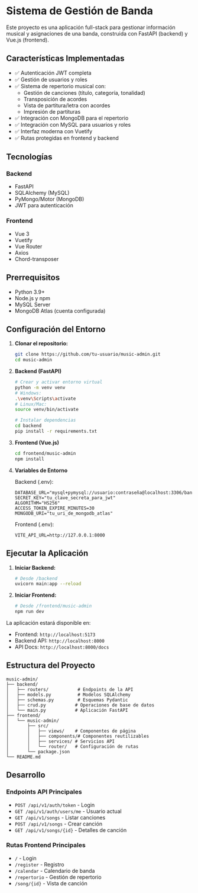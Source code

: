 # Sistema de Gestión de Banda

Este proyecto es una aplicación full-stack para gestionar información musical y asignaciones de una banda, construida con FastAPI (backend) y Vue.js (frontend).

## Características Implementadas

- ✅ Autenticación JWT completa
- ✅ Gestión de usuarios y roles
- ✅ Sistema de repertorio musical con:
  - Gestión de canciones (título, categoría, tonalidad)
  - Transposición de acordes
  - Vista de partitura/letra con acordes
  - Impresión de partituras
- ✅ Integración con MongoDB para el repertorio
- ✅ Integración con MySQL para usuarios y roles
- ✅ Interfaz moderna con Vuetify
- ✅ Rutas protegidas en frontend y backend

## Tecnologías

### Backend

- FastAPI
- SQLAlchemy (MySQL)
- PyMongo/Motor (MongoDB)
- JWT para autenticación

### Frontend

- Vue 3
- Vuetify
- Vue Router
- Axios
- Chord-transposer

## Prerrequisitos

- Python 3.9+
- Node.js y npm
- MySQL Server
- MongoDB Atlas (cuenta configurada)

## Configuración del Entorno

1. **Clonar el repositorio:**

   ```bash
   git clone https://github.com/tu-usuario/music-admin.git
   cd music-admin
   ```

2. **Backend (FastAPI)**

   ```bash
   # Crear y activar entorno virtual
   python -m venv venv
   # Windows:
   .\venv\Scripts\activate
   # Linux/Mac:
   source venv/bin/activate

   # Instalar dependencias
   cd backend
   pip install -r requirements.txt
   ```

3. **Frontend (Vue.js)**

   ```bash
   cd frontend/music-admin
   npm install
   ```

4. **Variables de Entorno**

   Backend (.env):

   ```env
   DATABASE_URL="mysql+pymysql://usuario:contraseña@localhost:3306/banda_db"
   SECRET_KEY="tu_clave_secreta_para_jwt"
   ALGORITHM="HS256"
   ACCESS_TOKEN_EXPIRE_MINUTES=30
   MONGODB_URI="tu_uri_de_mongodb_atlas"
   ```

   Frontend (.env):

   ```env
   VITE_API_URL=http://127.0.0.1:8000
   ```

## Ejecutar la Aplicación

1. **Iniciar Backend:**

   ```bash
   # Desde /backend
   uvicorn main:app --reload
   ```

2. **Iniciar Frontend:**
   ```bash
   # Desde /frontend/music-admin
   npm run dev
   ```

La aplicación estará disponible en:

- Frontend: `http://localhost:5173`
- Backend API: `http://localhost:8000`
- API Docs: `http://localhost:8000/docs`

## Estructura del Proyecto

```
music-admin/
├── backend/
│   ├── routers/           # Endpoints de la API
│   ├── models.py          # Modelos SQLAlchemy
│   ├── schemas.py         # Esquemas Pydantic
│   ├── crud.py           # Operaciones de base de datos
│   └── main.py           # Aplicación FastAPI
├── frontend/
│   └── music-admin/
│       ├── src/
│       │   ├── views/    # Componentes de página
│       │   ├── components/# Componentes reutilizables
│       │   ├── services/ # Servicios API
│       │   └── router/   # Configuración de rutas
│       └── package.json
└── README.md
```

## Desarrollo

### Endpoints API Principales

- `POST /api/v1/auth/token` - Login
- `GET /api/v1/auth/users/me` - Usuario actual
- `GET /api/v1/songs` - Listar canciones
- `POST /api/v1/songs` - Crear canción
- `GET /api/v1/songs/{id}` - Detalles de canción

### Rutas Frontend Principales

- `/` - Login
- `/register` - Registro
- `/calendar` - Calendario de banda
- `/repertorio` - Gestión de repertorio
- `/song/{id}` - Vista de canción
